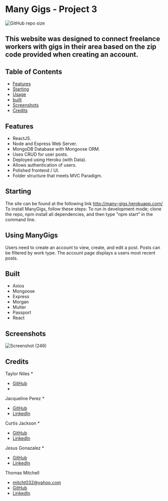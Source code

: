 # Many Gigs - Project 3

![GitHub repo size](https://img.shields.io/github/repo-size/tniles320/project-3)

## This website was designed to connect freelance workers with gigs in their area based on the zip code provided when creating an account.


<!-- TABLE OF CONTENTS -->
## Table of Contents

* [Features](#Features)
* [Starting](#Starting)
* [Usage](#usage)
* [built](#built)
* [Screenshots](#Screenshots)
* [Credits](#credits) 

## Features
* ReactJS.
* Node and Express Web Server.
* MongoDB Database with Mongoose ORM.
* Uses CRUD for user posts.
* Deployed using Heroku (with Data).
* Allows authentication of users.
* Polished frontend / UI.
* Folder structure that meets MVC Paradigm.

## Starting
The site can be found at the following link
http://many-gigs.herokuapp.com/ To install ManyGigs, follow these steps: To run in development mode; clone the repo, npm install all dependencies, and then type "npm start" in the command line.

## Using ManyGigs
Users need to create an account to view, create, and edit a post. Posts can be filtered by work type. The account page displays a users most recent posts.

## Built
* Axios
* Mongoose
* Express
* Morgan
* Multer
* Passport
* React 

## Screenshots 
![Screenshot (246)](https://user-images.githubusercontent.com/66184450/107274272-f6ebe400-6a04-11eb-84e0-c3e94d22ccf1.png)

## Credits
Taylor Niles
* 
* [GitHub](https://github.com/tniles320)
* 

Jacqueline Perez
* 
* [GitHub]()
* [LinkedIn]()

Curtis Jackson
* 
* [GitHub]()
* [LinkedIn]()

Jesus Gonazalez
* 
* [GitHub]()
* [LinkedIn]()

Thomas Mitchell
* mitcht032@yahoo.com
* [GitHub](https://github.com/mitch-t)
* [LinkedIn](http://www.linkedin.com/in/thomas-mitchell-5a84223a)
